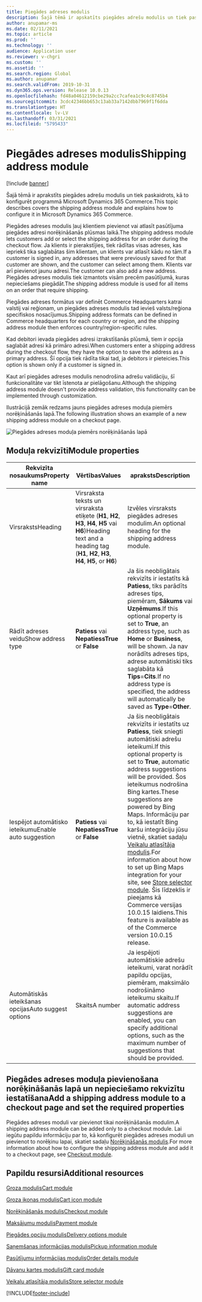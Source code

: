 ```yaml
---
title: Piegādes adreses modulis
description: Šajā tēmā ir apskatīts piegādes adrešu modulis un tiek paskaidrots, kā to konfigurēt programmā Microsoft Dynamics 365 Commerce.
author: anupamar-ms
ms.date: 02/11/2021
ms.topic: article
ms.prod: ''
ms.technology: ''
audience: Application user
ms.reviewer: v-chgri
ms.custom: ''
ms.assetid: ''
ms.search.region: Global
ms.author: anupamar
ms.search.validFrom: 2019-10-31
ms.dyn365.ops.version: Release 10.0.13
ms.openlocfilehash: fd48a04612159cbe29a2cc7cafea1c9c4c8745b4
ms.sourcegitcommit: 3cdc42346bb653c13ab33a7142dbb7969f1f6dda
ms.translationtype: HT
ms.contentlocale: lv-LV
ms.lasthandoff: 03/31/2021
ms.locfileid: "5795433"
---
```

# <a name="shipping-address-module"></a><span data-ttu-id="e8159-103">Piegādes adreses modulis</span><span class="sxs-lookup"><span data-stu-id="e8159-103">Shipping address module</span></span>

[!include [banner](includes/banner.md)]

<span data-ttu-id="e8159-104">Šajā tēmā ir aprakstīts piegādes adrešu modulis un tiek paskaidrots, kā to konfigurēt programmā Microsoft Dynamics 365 Commerce.</span><span class="sxs-lookup"><span data-stu-id="e8159-104">This topic describes covers the shipping address module and explains how to configure it in Microsoft Dynamics 365 Commerce.</span></span>

<span data-ttu-id="e8159-105">Piegādes adreses modulis ļauj klientiem pievienot vai atlasīt pasūtījuma piegādes adresi norēķināšanās plūsmas laikā.</span><span class="sxs-lookup"><span data-stu-id="e8159-105">The shipping address module lets customers add or select the shipping address for an order during the checkout flow.</span></span> <span data-ttu-id="e8159-106">Ja klients ir pierakstījies, tiek rādītas visas adreses, kas iepriekš tika saglabātas šim klientam, un klients var atlasīt kādu no tām.</span><span class="sxs-lookup"><span data-stu-id="e8159-106">If a customer is signed in, any addresses that were previously saved for that customer are shown, and the customer can select among them.</span></span> <span data-ttu-id="e8159-107">Klients var arī pievienot jaunu adresi.</span><span class="sxs-lookup"><span data-stu-id="e8159-107">The customer can also add a new address.</span></span> <span data-ttu-id="e8159-108">Piegādes adreses modulis tiek izmantots visām precēm pasūtījumā, kuras nepieciešams piegādāt.</span><span class="sxs-lookup"><span data-stu-id="e8159-108">The shipping address module is used for all items on an order that require shipping.</span></span>

<span data-ttu-id="e8159-109">Piegādes adreses formātus var definēt Commerce Headquarters katrai valstij vai reģionam, un piegādes adreses modulis tad ievieš valsts/reģiona specifiskos nosacījumus.</span><span class="sxs-lookup"><span data-stu-id="e8159-109">Shipping address formats can be defined in Commerce headquarters for each country or region, and the shipping address module then enforces country/region-specific rules.</span></span>

<span data-ttu-id="e8159-110">Kad debitori ievada piegādes adresi izrakstīšanās plūsmā, tiem ir opcija saglabāt adresi kā primāro adresi.</span><span class="sxs-lookup"><span data-stu-id="e8159-110">When customers enter a shipping address during the checkout flow, they have the option to save the address as a primary address.</span></span> <span data-ttu-id="e8159-111">Šī opcija tiek rādīta tikai tad, ja debitors ir pieteicies.</span><span class="sxs-lookup"><span data-stu-id="e8159-111">This option is shown only if a customer is signed in.</span></span>

<span data-ttu-id="e8159-112">Kaut arī piegādes adreses modulis nenodrošina adrešu validāciju, šī funkcionalitāte var tikt īstenota ar pielāgošanu.</span><span class="sxs-lookup"><span data-stu-id="e8159-112">Although the shipping address module doesn't provide address validation, this functionality can be implemented through customization.</span></span>

<span data-ttu-id="e8159-113">Ilustrācijā zemāk redzams jauns piegādes adreses moduļa piemērs norēķināšanās lapā.</span><span class="sxs-lookup"><span data-stu-id="e8159-113">The following illustration shows an example of a new shipping address module on a checkout page.</span></span>

![Piegādes adreses moduļa piemērs norēķināšanās lapā](./media/ecommerce-shippingaddress.PNG)

## <a name="module-properties"></a><span data-ttu-id="e8159-115">Moduļa rekvizīti</span><span class="sxs-lookup"><span data-stu-id="e8159-115">Module properties</span></span>

| <span data-ttu-id="e8159-116">Rekvizīta nosaukums</span><span class="sxs-lookup"><span data-stu-id="e8159-116">Property name</span></span> | <span data-ttu-id="e8159-117">Vērtības</span><span class="sxs-lookup"><span data-stu-id="e8159-117">Values</span></span> | <span data-ttu-id="e8159-118">apraksts</span><span class="sxs-lookup"><span data-stu-id="e8159-118">Description</span></span> |
|---------------|--------|-------------|
| <span data-ttu-id="e8159-119">Virsraksts</span><span class="sxs-lookup"><span data-stu-id="e8159-119">Heading</span></span> | <span data-ttu-id="e8159-120">Virsraksta teksts un virsraksta etiķete (**H1**, **H2**, **H3**, **H4**, **H5** vai **H6**)</span><span class="sxs-lookup"><span data-stu-id="e8159-120">Heading text and a heading tag (**H1**, **H2**, **H3**, **H4**, **H5**, or **H6**)</span></span> | <span data-ttu-id="e8159-121">Izvēles virsraksts piegādes adreses modulim.</span><span class="sxs-lookup"><span data-stu-id="e8159-121">An optional heading for the shipping address module.</span></span> |
| <span data-ttu-id="e8159-122">Rādīt adreses veidu</span><span class="sxs-lookup"><span data-stu-id="e8159-122">Show address type</span></span> | <span data-ttu-id="e8159-123">**Patiess** vai **Nepatiess**</span><span class="sxs-lookup"><span data-stu-id="e8159-123">**True** or **False**</span></span> | <span data-ttu-id="e8159-124">Ja šis neobligātais rekvizīts ir iestatīts kā **Patiess**, tiks parādīts adreses tips, piemēram, **Sākums** vai **Uzņēmums**.</span><span class="sxs-lookup"><span data-stu-id="e8159-124">If this optional property is set to **True**, an address type, such as **Home** or **Business**, will be shown.</span></span> <span data-ttu-id="e8159-125">Ja nav norādīts adreses tips, adrese automātiski tiks saglabāta kā **Tips**=**Cits**.</span><span class="sxs-lookup"><span data-stu-id="e8159-125">If no address type is specified, the address will automatically be saved as **Type**=**Other**.</span></span> |
| <span data-ttu-id="e8159-126">Iespējot automātisko ieteikumu</span><span class="sxs-lookup"><span data-stu-id="e8159-126">Enable auto suggestion</span></span>| <span data-ttu-id="e8159-127">**Patiess** vai **Nepatiess**</span><span class="sxs-lookup"><span data-stu-id="e8159-127">**True** or **False**</span></span> | <span data-ttu-id="e8159-128">Ja šis neobligātais rekvizīts ir iestatīts uz **Patiess**, tiek sniegti automātiski adrešu ieteikumi.</span><span class="sxs-lookup"><span data-stu-id="e8159-128">If this optional property is set to **True**, automatic address suggestions will be provided.</span></span> <span data-ttu-id="e8159-129">Šos ieteikumus nodrošina Bing kartes.</span><span class="sxs-lookup"><span data-stu-id="e8159-129">These suggestions are powered by Bing Maps.</span></span> <span data-ttu-id="e8159-130">Informāciju par to, kā iestatīt Bing karšu integrāciju jūsu vietnē, skatiet sadaļu [Veikalu atlasītāja modulis](store-selector.md).</span><span class="sxs-lookup"><span data-stu-id="e8159-130">For information about how to set up Bing Maps integration for your site, see [Store selector module](store-selector.md).</span></span> <span data-ttu-id="e8159-131">Šis līdzeklis ir pieejams kā Commerce versijas 10.0.15 laidiens.</span><span class="sxs-lookup"><span data-stu-id="e8159-131">This feature is available as of the Commerce version 10.0.15 release.</span></span>|
|<span data-ttu-id="e8159-132">Automātiskās ieteikšanas opcijas</span><span class="sxs-lookup"><span data-stu-id="e8159-132">Auto suggest options</span></span>| <span data-ttu-id="e8159-133">Skaits</span><span class="sxs-lookup"><span data-stu-id="e8159-133">A number</span></span>| <span data-ttu-id="e8159-134">Ja iespējoti automātiskie adrešu ieteikumi, varat norādīt papildu opcijas, piemēram, maksimālo nodrošināmo ieteikumu skaitu.</span><span class="sxs-lookup"><span data-stu-id="e8159-134">If automatic address suggestions are enabled, you can specify additional options, such as the maximum number of suggestions that should be provided.</span></span>|

## <a name="add-a-shipping-address-module-to-a-checkout-page-and-set-the-required-properties"></a><span data-ttu-id="e8159-135">Piegādes adreses moduļa pievienošana norēķināšanās lapā un nepieciešamo rekvizītu iestatīšana</span><span class="sxs-lookup"><span data-stu-id="e8159-135">Add a shipping address module to a checkout page and set the required properties</span></span>

<span data-ttu-id="e8159-136">Piegādes adreses moduli var pievienot tikai norēķināšanās modulim.</span><span class="sxs-lookup"><span data-stu-id="e8159-136">A shipping address module can be added only to a checkout module.</span></span> <span data-ttu-id="e8159-137">Lai iegūtu papildu informāciju par to, kā konfigurēt piegādes adreses moduli un pievienot to norēķinu lapai, skatiet sadaļu [Norēķināšanās modulis](add-checkout-module.md).</span><span class="sxs-lookup"><span data-stu-id="e8159-137">For more information about how to configure the shipping address module and add it to a checkout page, see [Checkout module](add-checkout-module.md).</span></span>

## <a name="additional-resources"></a><span data-ttu-id="e8159-138">Papildu resursi</span><span class="sxs-lookup"><span data-stu-id="e8159-138">Additional resources</span></span>

[<span data-ttu-id="e8159-139">Groza modulis</span><span class="sxs-lookup"><span data-stu-id="e8159-139">Cart module</span></span>](add-cart-module.md)

[<span data-ttu-id="e8159-140">Groza ikonas modulis</span><span class="sxs-lookup"><span data-stu-id="e8159-140">Cart icon module</span></span>](cart-icon-module.md)

[<span data-ttu-id="e8159-141">Norēķināšanās modulis</span><span class="sxs-lookup"><span data-stu-id="e8159-141">Checkout module</span></span>](add-checkout-module.md)

[<span data-ttu-id="e8159-142">Maksājumu modulis</span><span class="sxs-lookup"><span data-stu-id="e8159-142">Payment module</span></span>](payment-module.md)

[<span data-ttu-id="e8159-143">Piegādes opciju modulis</span><span class="sxs-lookup"><span data-stu-id="e8159-143">Delivery options module</span></span>](delivery-options-module.md)

[<span data-ttu-id="e8159-144">Saņemšanas informācijas modulis</span><span class="sxs-lookup"><span data-stu-id="e8159-144">Pickup information module</span></span>](pickup-info-module.md)

[<span data-ttu-id="e8159-145">Pasūtījumu informācijas modulis</span><span class="sxs-lookup"><span data-stu-id="e8159-145">Order details module</span></span>](order-confirmation-module.md)

[<span data-ttu-id="e8159-146">Dāvanu kartes modulis</span><span class="sxs-lookup"><span data-stu-id="e8159-146">Gift card module</span></span>](add-giftcard.md)

[<span data-ttu-id="e8159-147">Veikalu atlasītāja modulis</span><span class="sxs-lookup"><span data-stu-id="e8159-147">Store selector module</span></span>](store-selector.md)


[!INCLUDE[footer-include](../includes/footer-banner.md)]